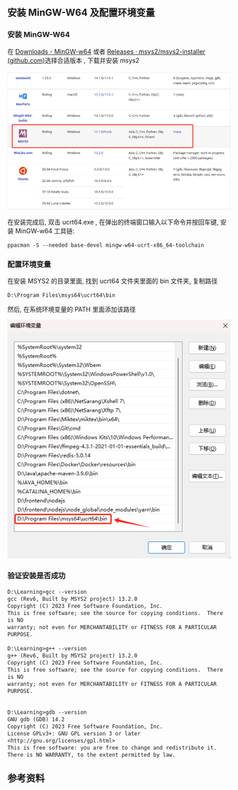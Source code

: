 

## 安装 MinGW-W64 及配置环境变量

### 安装 MinGW-W64

在  [Downloads - MinGW-w64](https://www.mingw-w64.org/downloads/)  或者 [Releases · msys2/msys2-installer (github.com)](https://github.com/msys2/msys2-installer/releases)选择合适版本 ,  下载并安装 msys2

![image-20240523174759274](images/image-20240523174759274.png)



在安装完成后,  双击 ucrt64.exe ,  在弹出的终端窗口输入以下命令并按回车键,  安装 MinGW-w64 工具链:

```
ppacman -S --needed base-devel mingw-w64-ucrt-x86_64-toolchain
```



### 配置环境变量

在安装 MSYS2 的目录里面, 找到 ucrt64 文件夹里面的 bin 文件夹,  复制路径

```
D:\Program Files\msys64\ucrt64\bin
```

然后,  在系统环境变量的 PATH 里面添加该路径

![image-20240523190717810](images/image-20240523190717810.png)



### 验证安装是否成功

```
D:\Learning>gcc --version
gcc (Rev6, Built by MSYS2 project) 13.2.0
Copyright (C) 2023 Free Software Foundation, Inc.
This is free software; see the source for copying conditions.  There is NO
warranty; not even for MERCHANTABILITY or FITNESS FOR A PARTICULAR PURPOSE.

D:\Learning>g++ --version
g++ (Rev6, Built by MSYS2 project) 13.2.0
Copyright (C) 2023 Free Software Foundation, Inc.
This is free software; see the source for copying conditions.  There is NO
warranty; not even for MERCHANTABILITY or FITNESS FOR A PARTICULAR PURPOSE.


D:\Learning>gdb --version
GNU gdb (GDB) 14.2
Copyright (C) 2023 Free Software Foundation, Inc.
License GPLv3+: GNU GPL version 3 or later <http://gnu.org/licenses/gpl.html>
This is free software: you are free to change and redistribute it.
There is NO WARRANTY, to the extent permitted by law.
```





## 参考资料